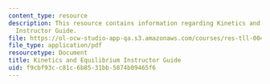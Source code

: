 ```yaml
---
content_type: resource
description: This resource contains information regarding Kinetics and Equilibrium
  Instructor Guide.
file: https://ol-ocw-studio-app-qa.s3.amazonaws.com/courses/res-tll-004-stem-concept-videos-fall-2013/f9cbf93cc81c6b8531bb5874b09465f6_MITRES_TLL-004F13_Kin_IG.pdf
file_type: application/pdf
resourcetype: Document
title: Kinetics and Equilibrium Instructor Guide
uid: f9cbf93c-c81c-6b85-31bb-5874b09465f6
---
```

